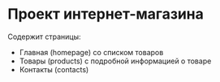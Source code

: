 # Проект интернет-магазина
Содержит страницы:
- Главная (homepage) со списком товаров
- Товары (products) с подробной информацией о товаре
- Контакты (contacts)
